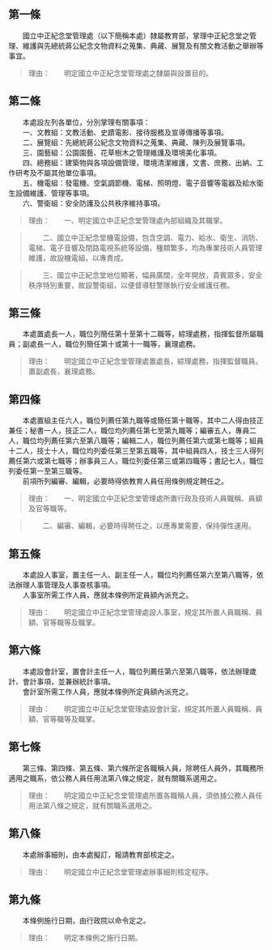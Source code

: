 第一條 
-------
　　國立中正紀念堂管理處（以下簡稱本處）隸屬教育部，掌理中正紀念堂之管理、維護與先總統蔣公紀念文物資料之蒐集、典藏、展覽及有關文教活動之舉辦等事宜。  
> 理由：　　明定國立中正紀念堂管理處之隸屬與設置目的。



第二條 
-------
　　本處設左列各單位，分別掌理有關事項：  
　　一、文教組：文教活動、史蹟電影、接待服務及宣導傳播等事項。  
　　二、展覽組：先總統蔣公紀念文物資料之蒐集、典藏、陳列及展覽事項。  
　　三、園藝組：公園園藝、花草樹木之管理維護及環境美化事項。  
　　四、總務組：建築物與各項設備管理，環境清潔維護，文書、庶務、出納、工作研考及不屬其他單位事項。  
　　五、機電組：發電機、空氣調節機、電梯、照明燈、電子音響等電器及給水衛生設備維護、管理等事項。  
　　六、警衛組：安全防護及公共秩序維持事項。  
> 理由：　　一、明定國立中正紀念堂管理處內部組織及其職掌。

> 　　二、國立中正紀念堂機電設備，包含空調、電力、給水、衛生、消防、電梯、電子音響及閉路電視系統等設備，種類繁多，均為專業技術人員管理維護，故設機電組，以專責成。

> 　　三、國立中正紀念堂地位顯著，幅員廣闊，全年開放，貴賓眾多，安全秩序特別重要，故設警衛組，以便督導駐警隊執行安全維護任務。



第三條 
-------
　　本處置處長一人，職位列簡任第十至第十二職等，綜理處務，指揮監督所屬職員；副處長一人，職位列簡任第十或第十一職等，襄理處務。  
> 理由：　　明定國立中正紀念堂管理處置處長，綜理處務，指揮監督職員。置副處長，襄理處務。



第四條 
-------
　　本處置組主任六人，職位列薦任第九職等或簡任第十職等，其中二人得由技正兼任；秘書一人，技正二人，職位均列薦任第七至第九職等；編審五人，專員二人，職位均列薦任第六至第八職等；編輯二人，職位列薦任第六或第七職等；組員十二人，技士十人，職位均列委任第三至第五職等，其中組員四人，技士三人得列薦任第六或第七職等；辦事員三人，職位列委任第三或第四職等；書記七人，職位列委任第一至第三職等。  
　　前項所列編審、編輯，必要時得依教育人員任用條例規定聘任之。  
> 理由：　　一、明定國立中正紀念堂管理處所置行政及技術人員職稱、員額及官等職等。

> 　　二、編審、編輯，必要時得聘任之，以應專業需要，保持彈性運用。



第五條 
-------
　　本處設人事室，置主任一人、副主任一人，職位均列薦任第六至第八職等，依法辦理人事管理及人事查核事項。  
　　人事室所需工作人員，應就本條例所定員額內派充之。  
> 理由：　　明定國立中正紀念堂管理處設人事室，規定其所置人員職稱、員額、官等職等及職掌。



第六條 
-------
　　本處設會計室，置會計主任一人，職位列薦任第六至第八職等，依法辦理歲計、會計事項，並兼辦統計事項。  
　　會計室所需工作人員，應就本條例所定員額內派充之。  
> 理由：　　明定國立中正紀念堂管理處設會計室，規定其所置人員職稱、員額、官等職等及職掌。



第七條 
-------
　　第三條、第四條、第五條、第六條所定各職稱人員，除聘任人員外，其職務所適用之職系，依公務人員任用法第八條之規定，就有關職系選用之。  
> 理由：　　明定國立中正紀念堂管理處所置各職稱人員，須依據公務人員任用法第八條之規定，就有關職系選用之。



第八條 
-------
　　本處辦事細則，由本處擬訂，報請教育部核定之。  
> 理由：　　明定國立中正紀念堂管理處辦事細則核定程序。



第九條 
-------
　　本條例施行日期，由行政院以命令定之。  
> 理由：　　明定本條例之施行日期。
